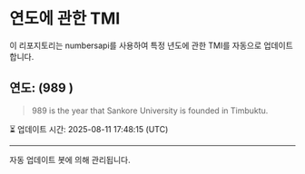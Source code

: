 
# 연도에 관한 TMI

이 리포지토리는 numbersapi를 사용하여 특정 년도에 관한 TMI를 자동으로 업데이트합니다.

## 연도: (989 )
> 989 is the year that Sankore University is founded in Timbuktu.

⏳ 업데이트 시간: 2025-08-11 17:48:15 (UTC)

---
자동 업데이트 봇에 의해 관리됩니다.
